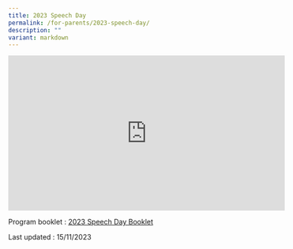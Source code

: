 ```yaml
---
title: 2023 Speech Day
permalink: /for-parents/2023-speech-day/
description: ""
variant: markdown
---
```

<iframe allowfullscreen="" allow="accelerometer; autoplay; clipboard-write; encrypted-media; gyroscope; picture-in-picture; web-share" frameborder="0" title="YouTube video player" src="https://www.youtube.com/embed/zn_nIBppDoQ?si=wfxPzg0xpfXjplXK" height="315" width="560"></iframe>

Program booklet : [2023 Speech Day Booklet](/files/2023_Speech_Day_Programme_Booklet.pdf)

Last updated : 15/11/2023
